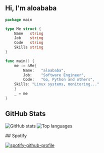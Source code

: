 ## Hi, I'm aloababa

```go
package main

type Me struct {
	Name   string
	Job    string
	Code   string
	Skills string
}

func main() {
	me := &Me{
		Name:   "aloababa",
		Job:    "Software Engineer",
		Code:   "Go, Python and others",
    Skills: "Linux systems, monitoring..."
	}
	_ = me
}
```

## GitHub Stats
![GitHub stats](https://github-readme-stats.vercel.app/api?username=aloababa&show_icons=true&theme=dark&include_all_commits=true)
![Top languages](https://github-readme-stats.vercel.app/api/top-langs/?username=aloababa&layout=compact&show_icons=true&theme=dark&langs_count=7)

## Spotify

[![spotify-github-profile](https://spotify-github-profile.vercel.app/api/view?uid=ilan99&cover_image=true&theme=compact)](https://github.com/kittinan/spotify-github-profile)
